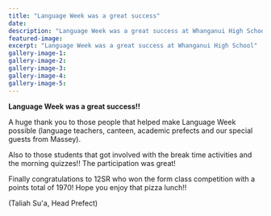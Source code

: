 ```yaml
---
title: "Language Week was a great success"
date: 
description: "Language Week was a great success at Whanganui High School..."
featured-image: 
excerpt: "Language Week was a great success at Whanganui High School"
gallery-image-1: 
gallery-image-2: 
gallery-image-3: 
gallery-image-4: 
gallery-image-5: 
---
```


<p><strong>Language Week was a great success!! </strong></p>
<p><span>A huge thank you to those people that helped make Language Week possible (language teachers, canteen, academic prefects and our special guests from Massey).</span>&nbsp;</p>
<p><span><span>Also to those students that got involved with the break time activities and the morning quizzes!! The participation was great!</span></span>&nbsp;</p>
<p><span><span>Finally congratulations to 12SR who won the form class competition with a points total of 1970! Hope you enjoy that pizza lunch!!</span></span></p>
<p>(Taliah Su'a, Head Prefect)</p>

